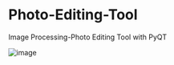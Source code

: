 # Photo-Editing-Tool
Image Processing-Photo Editing Tool with PyQT


![image](https://user-images.githubusercontent.com/45537416/116111921-bfb1d880-a6bf-11eb-9d4d-07ebca2a17f3.png)
